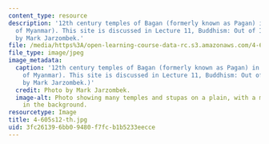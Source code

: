 ```yaml
---
content_type: resource
description: '12th century temples of Bagan (formerly known as Pagan) in Burma (Republic
  of Myanmar). This site is discussed in Lecture 11, Buddhism: Out of India. Photo
  by Mark Jarzombek.'
file: /media/https%3A/open-learning-course-data-rc.s3.amazonaws.com/4-605-introduction-to-the-history-and-theory-of-architecture-spring-2012/3fc261396bb09480f7fcb1b5233eecce_4-605s12-th.jpg
file_type: image/jpeg
image_metadata:
  caption: '12th century temples of Bagan (formerly known as Pagan) in Burma (Republic
    of Myanmar). This site is discussed in Lecture 11, Buddhism: Out of India. (Photo
    by Mark Jarzombek.)'
  credit: Photo by Mark Jarzombek.
  image-alt: Photo showing many temples and stupas on a plain, with a mountain range
    in the background.
resourcetype: Image
title: 4-605s12-th.jpg
uid: 3fc26139-6bb0-9480-f7fc-b1b5233eecce
---
```

